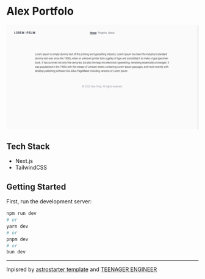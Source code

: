 # Alex Portfolo

![banner](./docs/banner.jpg)

## Tech Stack

- Next.js
- TailwindCSS

## Getting Started

First, run the development server:

```bash
npm run dev
# or
yarn dev
# or
pnpm dev
# or
bun dev
```

---

Inpisred by [astrostarter template](https://astrostarter.zank.studio/) and [TEENAGER ENGINEER](https://teenage.engineering/)
